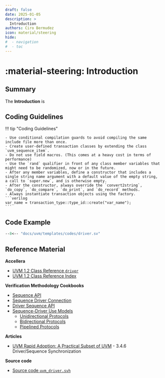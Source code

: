 ```yaml
---
draft: false
date: 2025-01-05
description: >
  Introduction
authors: Ciro Bermudez
icon: material/steering
hide: 
#  - navigation
#  - toc
---
```


# :material-steering: Introduction

## Summary

The **Introduction** is

## Coding Guidelines

<div class="justify" markdown>

!!! tip "Coding Guidelines"

    - Use conditional compilation guards to avoid compiling the same include file more than once.
    - Create user-defined transaction classes by extending the class `uvm_sequence_item`.
    - Do not use field macros. (This comes at a heavy cost in terms of performance)
    - Use the `rand` qualifier in front of any class member variables that might need to be randomized, now or in the future.
    - After any member variables, define a constructor that includes a single string name argument with a default value of the empty string, a call to `super.new`, and is otherwise empty.
    - After the constructor, always override the `convert2string`, `do_copy`, `do_compare`, `do_print`, and `do_record` methods.
    - Always instantiate transaction objects using the factory.
    ```verilog
    var_name = transaction_type::type_id::create("var_name");
    ```
</div>

## Code Example

``` sv linenums="1" title="driver.sv"
--8<-- "docs/uvm/templates/codes/driver.sv"
```

## Reference Material

**Accellera**

- [UVM 1.2 Class Reference `driver`](https://verificationacademy.com/verification-methodology-reference/uvm/docs_1.2/html/files/comps/uvm_driver-svh.html)
- [UVM 1.2 Class Reference Index](https://verificationacademy.com/verification-methodology-reference/uvm/docs_1.2/html/index.html)

**Verification Methodology Cookbooks**

- [Sequence API](https://verificationacademy.com/cookbook/uvm-universal-verification-methodology/sequence-api/)
- [Sequence Driver Connection](https://verificationacademy.com/cookbook/uvm-universal-verification-methodology/sequence-driver-connection/)
- [Driver Sequence API](https://verificationacademy.com/cookbook/uvm-universal-verification-methodology/driver-sequence-api/)
- [Sequence-Driver Use Models](https://verificationacademy.com/cookbook/uvm-universal-verification-methodology/sequence-driver-use-models/)
    - [Unidirectional Protocols](https://verificationacademy.com/cookbook/uvm-universal-verification-methodology/unidirectional-protocols/)
    - [Bidirectional Protocols](https://verificationacademy.com/cookbook/uvm-universal-verification-methodology/bidirectional-protocols/)
    - [Pipelined Protocols](https://verificationacademy.com/cookbook/uvm-universal-verification-methodology/pipelined-protocols/)

**Articles**

- [UVM Rapid Adoption: A Practical Subset of UVM](https://dvcon-proceedings.org/wp-content/uploads/uvm-rapid-adoption-a-practical-subset-of-uvm-paper.pdf) - 3.4.6 Driver/Sequence Synchronization

**Source code**

- [Source code `uvm_driver.svh`](https://github.com/edaplayground/eda-playground/blob/master/docs/_static/uvm-1.2/src/comps/uvm_driver.svh)